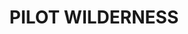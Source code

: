 ---
lastmod: '2025-04-06T06:05:20+00:00'
latitude: -36.409113
layout: suburb
longitude: 148.232341
postcode: '2627'
state: NSW
title: PILOT WILDERNESS
url: /nsw/pilot-wilderness/
---